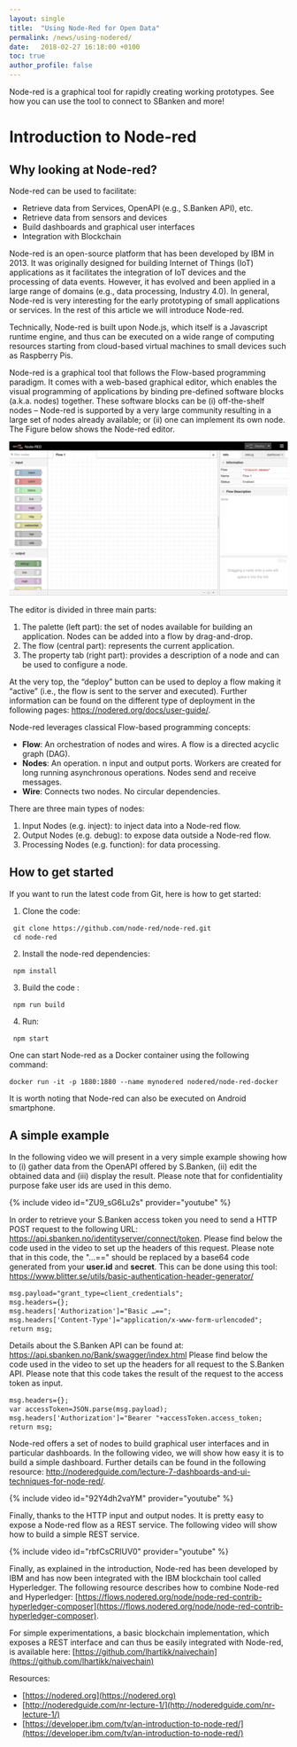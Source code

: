 ```yaml
---
layout: single
title:  "Using Node-Red for Open Data"
permalink: /news/using-nodered/
date:   2018-02-27 16:18:00 +0100
toc: true
author_profile: false
---
```

Node-red is a graphical tool for rapidly creating working prototypes. See how you can use the tool to connect to SBanken and more!

# Introduction to Node-red 

## Why looking at Node-red?
Node-red can be used to facilitate:
* Retrieve data from Services, OpenAPI (e.g., S.Banken API), etc.
* Retrieve data from sensors and devices
* Build dashboards and graphical user interfaces
* Integration with Blockchain

Node-red is an open-source platform that has been developed by IBM in 2013. It was originally designed for building Internet of Things (IoT) applications as it facilitates the integration of IoT devices and the processing of data events. However, it has evolved and been applied in a large range of domains (e.g., data processing, Industry 4.0). In general, Node-red is very interesting for the early prototyping of small applications or services. In the rest of this article we will introduce Node-red.

Technically, Node-red is built upon Node.js, which itself is a Javascript runtime engine, and thus can be executed on a wide range of computing resources starting from cloud-based virtual machines to small devices such as Raspberry Pis. 

Node-red is a graphical tool that follows the Flow-based programming paradigm.  It comes with a web-based graphical editor, which enables the visual programming of applications by binding pre-defined software blocks (a.k.a. nodes) together. These software blocks can be (i) off-the-shelf nodes – Node-red is supported by a very large community resulting in a large set of nodes already available; or (ii) one can implement its own node. The Figure below shows the Node-red editor. 

![Node-red editor](/assets/images/editor.png)

The editor is divided in three main parts:
1.	The palette (left part): the set of nodes available for building an application. Nodes can be added into a flow by drag-and-drop.
2.	The flow (central part): represents the current application.
3.	The property tab (right part): provides a description of a node and can be used to configure a node.

At the very top, the “deploy” button can be used to deploy a flow making it “active” (i.e., the flow is sent to the server and executed). Further information can be found on the different type of deployment in the following pages: https://nodered.org/docs/user-guide/.

Node-red leverages classical Flow-based programming concepts:
* **Flow**: An orchestration of nodes and wires. A flow is a directed acyclic graph (DAG).
* **Nodes**: An operation. n input and output ports. Workers are created for long running asynchronous operations. Nodes send and receive messages.
* **Wire**: Connects two nodes. No circular dependencies.  

There are three main types of nodes:
1.	Input Nodes (e.g. inject): to inject data into a Node-red flow.
2.	Output Nodes (e.g. debug): to expose data outside a Node-red flow.
3.	Processing Nodes (e.g. function): for data processing.

## How to get started
If you want to run the latest code from Git, here is how to get started:
1.	Clone the code:
```
 git clone https://github.com/node-red/node-red.git
 cd node-red
```

2.	Install the node-red dependencies:
```
 npm install
```

3.	Build the code :
```
 npm run build
```

4.	Run:
```
 npm start
```

One can start Node-red as a Docker container using the following command:
```
docker run -it -p 1880:1880 --name mynodered nodered/node-red-docker
```

It is worth noting that Node-red can also be executed on Android smartphone.

## A simple example

In the following video we will present in a very simple example showing how to (i) gather data from the OpenAPI offered by S.Banken, (ii) edit the obtained data and (iii) display the result. Please note that for confidentiality purpose fake user ids are used in this demo.

{% include video id="ZU9_sG6Lu2s" provider="youtube" %}

In order to retrieve your S.Banken access token you need to send a HTTP POST request to the following URL: https://api.sbanken.no/identityserver/connect/token.
Please find below the code used in the video to set up the headers of this request. Please note that in this code, the "…==" should be replaced by a base64 code generated from  your **user.id** and **secret**. This can be done using this tool: https://www.blitter.se/utils/basic-authentication-header-generator/

```
msg.payload="grant_type=client_credentials";
msg.headers={};
msg.headers['Authorization']="Basic …==";
msg.headers['Content-Type']="application/x-www-form-urlencoded";
return msg;
```
Details about the S.Banken API can be found at: https://api.sbanken.no/Bank/swagger/index.html
Please find below the code used in the video to set up the headers for all request to the S.Banken API. Please note that this code takes the result of the request to the access token as input.
```
msg.headers={};
var accessToken=JSON.parse(msg.payload);
msg.headers['Authorization']="Bearer "+accessToken.access_token;
return msg;
```

Node-red offers a set of nodes to build graphical user interfaces and in particular dashboards. In the following video, we will show how easy it is to build a simple dashboard. Further details can be found in the following resource: http://noderedguide.com/lecture-7-dashboards-and-ui-techniques-for-node-red/.

{% include video id="92Y4dh2vaYM" provider="youtube" %}

Finally, thanks to the HTTP input and output nodes. It is pretty easy to expose a Node-red flow as a REST service. The following video will show how to build a simple REST service.

{% include video id="rbfCsCRlUV0" provider="youtube" %}

Finally, as explained in the introduction, Node-red has been developed by IBM and has now been integrated with the IBM blockchain tool called Hyperledger. The following resource describes how to combine Node-red and Hyperledger: [https://flows.nodered.org/node/node-red-contrib-hyperledger-composer](https://flows.nodered.org/node/node-red-contrib-hyperledger-composer).

For simple experimentations, a basic blockchain implementation, which exposes a REST interface and can thus be easily integrated with Node-red, is available here:  [https://github.com/lhartikk/naivechain](https://github.com/lhartikk/naivechain)


Resources:
* [https://nodered.org](https://nodered.org)
* [http://noderedguide.com/nr-lecture-1/](http://noderedguide.com/nr-lecture-1/)
* [https://developer.ibm.com/tv/an-introduction-to-node-red/](https://developer.ibm.com/tv/an-introduction-to-node-red/)
